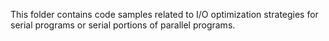 This folder contains code samples related to I/O optimization strategies for serial programs or serial portions of parallel programs.
